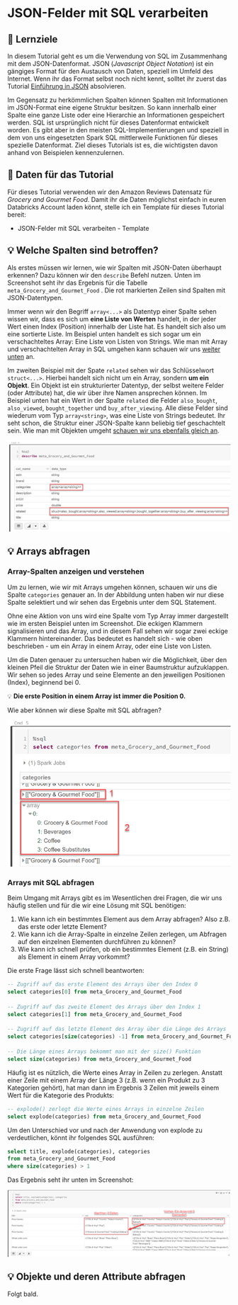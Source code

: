 # JSON-Felder mit SQL verarbeiten

## 🎯 Lernziele

In diesem Tutorial geht es um die Verwendung von SQL im Zusammenhang mit dem JSON-Datenformat. JSON \(_Javascript Object Notation_\) ist ein gängiges Format für den Austausch von Daten, speziell im Umfeld des Internet. Wenn ihr das Format selbst noch nicht kennt, solltet ihr zuerst das Tutorial [Einführung in JSON](einfuehrung-in-json.md) absolvieren.

Im Gegensatz zu herkömmlichen Spalten können Spalten mit Informationen im JSON-Format eine eigene Struktur besitzen. So kann innerhalb einer Spalte eine ganze Liste oder eine Hierarchie an Informationen gespeichert werden. SQL ist ursprünglich nicht für dieses Datenformat entwickelt worden. Es gibt aber in den meisten SQL-Implementierungen und speziell in dem von uns eingesetzten Spark SQL mittlerweile Funktionen für dieses spezielle Datenformat. Ziel dieses Tutorials ist es, die wichtigsten davon anhand von Beispielen kennenzulernen.

## 🌟 Daten für das Tutorial

Für dieses Tutorial verwenden wir den Amazon Reviews Datensatz für _Grocery and Gourmet Food_. Damit ihr die Daten möglichst einfach in euren Databricks Account laden könnt, stelle ich ein Template für dieses Tutorial bereit:

* JSON-Felder mit SQL verarbeiten - Template 

## 💡 Welche Spalten sind betroffen?

Als erstes müssen wir lernen, wie wir Spalten mit JSON-Daten überhaupt erkennen? Dazu können wir den `describe` Befehl nutzen. Unten im Screenshot seht ihr das Ergebnis für die Tabelle `meta_Grocery_and_Gourmet_Food` . Die rot markierten Zeilen sind Spalten mit JSON-Datentypen.

Immer wenn wir den Begriff `array<...>` als Datentyp einer Spalte sehen wissen wir, dass es sich um **eine Liste von Werten** handelt, in der jeder Wert einen Index \(Position\) innerhalb der Liste hat. Es handelt sich also um eine sortierte Liste. Im Beispiel unten handelt es sich sogar um ein verschachteltes Array: Eine Liste von Listen von Strings. Wie man mit Array und verschachtelten Array in SQL umgehen kann schauen wir uns [weiter unten](json-felder-mit-sql-verarbeiten.md#arrays-abfragen) an.

Im zweiten Beispiel mit der Spate `related` sehen wir das Schlüsselwort `struct<...>`. Hierbei handelt sich nicht um ein Array, sondern **um ein Objekt**. Ein Objekt ist ein strukturierter Datentyp, der selbst weitere Felder \(oder Attribute\) hat, die wir über ihre Namen ansprechen können. Im Beispiel unten hat ein Wert in der Spalte `related` die Felder `also_bought`, `also_viewed`, `bought_together` und `buy_after_viewing`. Alle diese Felder sind wiederum vom Typ `array<string>`, was eine Liste von Strings bedeutet. Ihr seht schon, die Struktur einer JSON-Spalte kann beliebig tief geschachtelt sein. Wie man mit Objekten umgeht [schauen wir uns ebenfalls gleich an](json-felder-mit-sql-verarbeiten.md#objekte-und-deren-attribute-abfragen).

![Beispiele f&#xFC;r Felder mit Strukturen bzw. JSON-Datentyp](../../.gitbook/assets/image%20%2823%29.png)

## 💡 Arrays abfragen

### Array-Spalten anzeigen und verstehen

Um zu lernen, wie wir mit Arrays umgehen können, schauen wir uns die Spalte `categories` genauer an. In der Abbildung unten haben wir nur diese Spalte selektiert und wir sehen das Ergebnis unter dem SQL Statement.

Ohne eine Aktion von uns wird eine Spalte vom Typ Array immer dargestellt wie im ersten Beispiel unten im Screenshot. Die eckigen Klammern signalisieren und das Array, und in diesem Fall sehen wir sogar zwei eckige Klammern hintereinander. Das bedeutet es handelt sich - wie oben beschrieben - um ein Array in einem Array, oder eine Liste von Listen.

Um die Daten genauer zu untersuchen haben wir die Möglichkeit, über den kleinen Pfeil die Struktur der Daten wie in einer Baumstruktur aufzuklappen. Wir sehen so jedes Array und seine Elemente an den jeweiligen Positionen \(Index\), beginnend bei 0.

💡 **Die erste Position in einem Array ist immer die Position 0.**

Wie aber können wir diese Spalte mit SQL abfragen?

![](../../.gitbook/assets/image%20%288%29.png)

### Arrays mit SQL abfragen

Beim Umgang mit Arrays gibt es im Wesentlichen drei Fragen, die wir uns häufig stellen und für die wir eine Lösung mit SQL benötigen:

1. Wie kann ich ein bestimmtes Element aus dem Array abfragen? Also z.B. das erste oder letzte Element?
2. Wie kann ich die Array-Spalte in einzelne Zeilen zerlegen, um Abfragen auf den einzelnen Elementen durchführen zu können?
3. Wie kann ich schnell prüfen, ob ein bestimmtes Element \(z.B. ein String\) als Element in einem Array vorkommt?

Die erste Frage lässt sich schnell beantworten:

```sql
-- Zugriff auf das erste Element des Arrays über den Index 0
select categories[0] from meta_Grocery_and_Gourmet_Food

-- Zugriff auf das zweite Element des Arrays über den Index 1
select categories[1] from meta_Grocery_and_Gourmet_Food

-- Zugriff auf das letzte Element des Array über die Länge des Arrays
select categories[size(categories) -1] from meta_Grocery_and_Gourmet_Food

-- Die Länge eines Arrays bekommt man mit der size() Funktion
select size(categories) from meta_Grocery_and_Gourmet_Food
```

Häufig ist es nützlich, die Werte eines Array in Zeilen zu zerlegen. Anstatt einer Zeile mit einem Array der Länge 3 \(z.B. wenn ein Produkt zu 3 Kategorien gehört\), hat man dann im Ergebnis 3 Zeilen mit jeweils einem Wert für die Kategorie des Produkts:

```sql
-- explode() zerlegt die Werte eines Arrays in einzelne Zeilen
select explode(categories) from meta_Grocery_and_Gourmet_Food
```

Um den Unterschied vor und nach der Anwendung von explode zu verdeutlichen, könnt ihr folgendes SQL ausführen:

```sql
select title, explode(categories), categories 
from meta_Grocery_and_Gourmet_Food
where size(categories) > 1
```

Das Ergebnis seht ihr unten im Screenshot:

![](../../.gitbook/assets/image%20%2816%29.png)

## 💡 Objekte und deren Attribute abfragen

Folgt bald.

